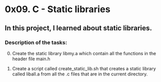 # 0x09. C - Static libraries

## In this project, I learned about static libraries.

### Description of the tasks:

0. Create the static library libmy.a which contain all the functions in the
   header file main.h

1. Create a script called create_static_lib.sh that creates a static library called liball.a from all the .c files that are in the current directory.
